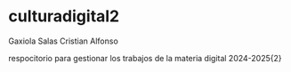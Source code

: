 # culturadigital2

Gaxiola Salas Cristian Alfonso

respocitorio para gestionar los trabajos de la materia digital 2024-2025{2}

